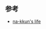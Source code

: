 ## 参考
* [na-kkun's life](http://www.morinao-freelan.com/entry/2016/02/15/Mac%E3%81%A7C%E8%A8%80%E8%AA%9E%E3%81%AE%E5%AD%A6%E7%BF%92%E7%92%B0%E5%A2%83%E3%82%92%E6%A7%8B%E7%AF%89%E3%81%99%E3%82%8B)
